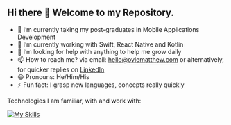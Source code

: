 ## Hi there 👋 Welcome to my Repository.

- 🔭 I’m currently taking my post-graduates in Mobile Applications Development
- 🌱 I’m currently working with Swift, React Native and Kotlin
- 🤔 I’m looking for help with anything to help me grow daily
- 📫 How to reach me? via email: hello@oviematthew.com or alternatively, for quicker replies on <a href="https://www.linkedin.com/in/matthew-ovie-enamuotor-9992b6132/">LinkedIn</a>
- 😄 Pronouns: He/Him/His
- ⚡ Fun fact: I grasp new languages, concepts really quickly


Technologies I am familiar, with and work with: 

[![My Skills](https://skillicons.dev/icons?i=html,css,bootstrap,sass,js,java,jquery,nodejs,sqlite,firebase,swift,react,redux,vercel,postman,docker,express,androidstudio,vscode,git,wordpress,photoshop,illustrator,figma,netlify)](https://skillicons.dev)









